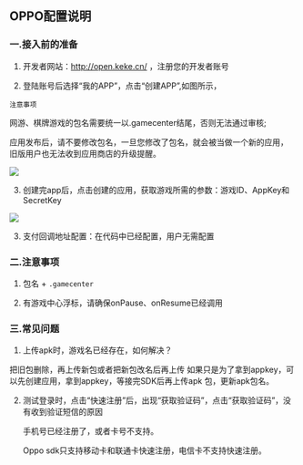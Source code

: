 
## OPPO配置说明

###  一.接入前的准备

  1. 开发者网站：<http://open.keke.cn/> ，注册您的开发者账号

  2. 登陆账号后选择“我的APP”，点击“创建APP”,如图所示，

   `注意事项`

   网游、棋牌游戏的包名需要统一以.gamecenter结尾，否则无法通过审核;

   应用发布后，请不要修改包名，一旦您修改了包名，就会被当做一个新的应用，  旧版用户也无法收到应用商店的升级提醒。

  ![](http://docs.mztgame.com/files/assets/img/oppo001.png)

  3. 创建完app后，点击创建的应用，获取游戏所需的参数：游戏ID、AppKey和SecretKey

  ![](http://docs.mztgame.com/files/assets/img/oppo002.png)

  3. 支付回调地址配置：在代码中已经配置，用户无需配置

### 二.注意事项

  1.  包名 +   `.gamecenter `

  2. 有游戏中心浮标，请确保onPause、onResume已经调用

### 三.常见问题

  1. 上传apk时，游戏名已经存在，如何解决？

  把旧包删除，再上传新包或者把新包改名后再上传
  如果只是为了拿到appkey，可以先创建应用，拿到appkey，等接完SDK后再上传apk      包，更新apk包名。

  2. 测试登录时，点击“快速注册”后，出现“获取验证码”，点击“获取验证码”，没有收到验证短信的原因

       手机号已经注册了，或者卡号不支持。

       Oppo sdk只支持移动卡和联通卡快速注册，电信卡不支持快速注册。
